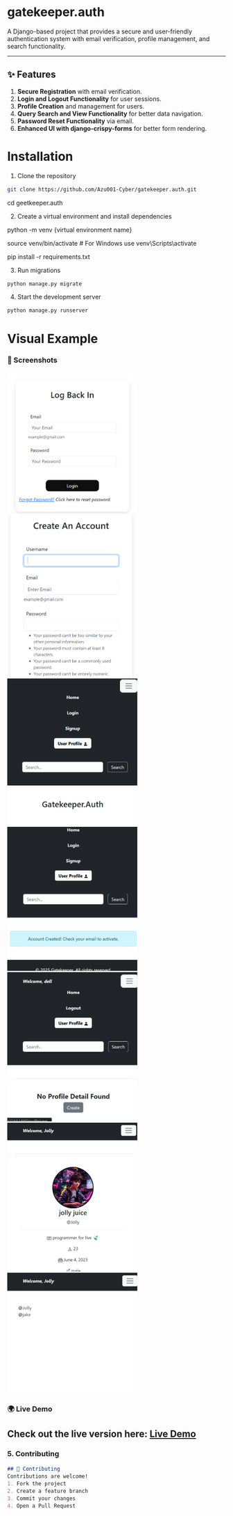 <!-- Project title and description -->
# gatekeeper.auth
A Django-based project that provides a secure and user-friendly authentication system with email verification, profile management, and search functionality.

---

## ✨ Features
1. **Secure Registration** with email verification.
2. **Login and Logout Functionality** for user sessions.
3. **Profile Creation** and management for users.
4. **Query Search and View Functionality** for better data navigation.
5. **Password Reset Functionality** via email.
6. **Enhanced UI with django-crispy-forms** for better form rendering.


# Installation
1. Clone the repository
```bash
git clone https://github.com/Azu001-Cyber/gatekeeper.auth.git
```
cd geetkeeper.auth

2. Create a virtual environment and install dependencies

python -m venv {virtual environment name}

source venv/bin/activate  # For Windows use venv\Scripts\activate

pip install -r requirements.txt

3. Run migrations
```bash
python manage.py migrate
```

4. Start the development server
```bash
python manage.py runserver
```

# Visual Example
<!-- Add screenshots -->
### 📸 Screenshots
<img src="/user_auth_sys/screenshots/login.png" alt="Login Page" width="300">

<img src="/user_auth_sys/screenshots/signup.png" alt="Signup Page" width="300">

<img src="/user_auth_sys/screenshots/home.png" alt="Home Page" width="300">

<img src="/user_auth_sys/screenshots/verify.png" alt="verify Page" width="300">

<img src="/user_auth_sys/screenshots/profile.png" alt="Profile Page" width="300">

<img src="/user_auth_sys/screenshots/user-profile.png" alt="UserProfile Page" width="300">

<img src="/user_auth_sys/screenshots/search.png" alt="Search Page" width="300">



<!-- Add live link -->
### 🌍 Live Demo
Check out the live version here: [Live Demo](https://your-live-link.com)
---

### 5. **Contributing**

```md
## 🤝 Contributing
Contributions are welcome!  
1. Fork the project  
2. Create a feature branch  
3. Commit your changes  
4. Open a Pull Request
